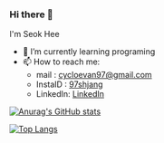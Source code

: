 ### Hi there 👋

I'm Seok Hee 
- 🌱 I’m currently learning programing
- 📫 How to reach me:
  - mail : cycloevan97@gmail.com
  - InstaID : [97shjang](https://www.instagram.com/97shjang/)
  - LinkedIn: [LinkedIn](https://www.linkedin.com/in/seokhee-jang-73142426a/)


[![Anurag's GitHub stats](https://github-readme-stats.vercel.app/api?username=seok-hee97)](https://github.com/깃허브아이디/github-readme-stats)


[![Top Langs](https://github-readme-stats.vercel.app/api/top-langs/?username=seok-hee97)](https://github.com/깃허브아이디/github-readme-stats)
